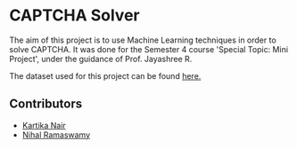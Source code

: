 # CAPTCHA Solver
The aim of this project is to use Machine Learning techniques in order to solve CAPTCHA. It was done for the Semester 4 course 'Special Topic: Mini Project', under the guidance of Prof. Jayashree R.

The dataset used for this project can be found [here.](https://www.kaggle.com/alizahidraja/captcha-data)

## Contributors
- [Kartika Nair](https://github.com/kartika-nair)
- [Nihal Ramaswamy](https://github.com/nihal-ramaswamy)
